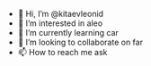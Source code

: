 - 👋 Hi, I’m @kitaevleonid
- 👀 I’m interested in aleo
- 🌱 I’m currently learning car
- 💞️ I’m looking to collaborate on far
- 📫 How to reach me ask

<!---
kitaevleonid/kitaevleonid is a ✨ special ✨ repository because its `README.md` (this file) appears on your GitHub profile.
You can click the Preview link to take a look at your changes.
--->
